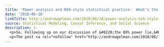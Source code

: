 ```yaml
---
title: 'Power analysis and NIH-style statistical practice:  What’s the implicit model?'
date: '2018-06-18'
linkTitle: http://andrewgelman.com/2018/06/18/power-analysis-nih-style-statistical-practice-whats-implicit-model/
source: Statistical Modeling, Causal Inference, and Social Science
description: |-
  <p>So. Following up on our discussion of &#8220;the 80% power lie,&#8221; I was thinking about the implicit model underlying NIH&#8217;s 80% power rule. Several commenters pointed out that, to have your study design approved by NSF, it&#8217;s not required that you demonstrate that you have 80% power for real; what&#8217;s needed is to show 80% [&#8230;]</p>
  <p>The post <a rel="nofollow" href="http://andrewgelman.com/2018/06/18/power-analysis-nih-style-statistical-practice-whats-implicit-model/"
---
```

